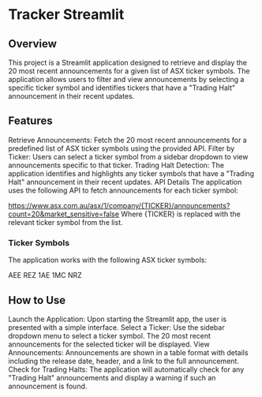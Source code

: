 # Tracker Streamlit
 
## Overview
This project is a Streamlit application designed to retrieve and display the 20 most recent announcements for a given list of ASX ticker symbols. The application allows users to filter and view announcements by selecting a specific ticker symbol and identifies tickers that have a "Trading Halt" announcement in their recent updates.

## Features
Retrieve Announcements: Fetch the 20 most recent announcements for a predefined list of ASX ticker symbols using the provided API.
Filter by Ticker: Users can select a ticker symbol from a sidebar dropdown to view announcements specific to that ticker.
Trading Halt Detection: The application identifies and highlights any ticker symbols that have a "Trading Halt" announcement in their recent updates.
API Details
The application uses the following API to fetch announcements for each ticker symbol:


https://www.asx.com.au/asx/1/company/{TICKER}/announcements?count=20&market_sensitive=false
Where {TICKER} is replaced with the relevant ticker symbol from the list.

### Ticker Symbols
The application works with the following ASX ticker symbols:

AEE
REZ
1AE
1MC
NRZ

## How to Use
Launch the Application: Upon starting the Streamlit app, the user is presented with a simple interface.
Select a Ticker: Use the sidebar dropdown menu to select a ticker symbol. The 20 most recent announcements for the selected ticker will be displayed.
View Announcements: Announcements are shown in a table format with details including the release date, header, and a link to the full announcement.
Check for Trading Halts: The application will automatically check for any "Trading Halt" announcements and display a warning if such an announcement is found.
